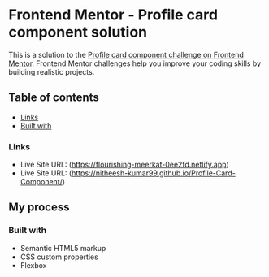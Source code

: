 # Frontend Mentor - Profile card component solution

This is a solution to the [Profile card component challenge on Frontend Mentor](https://www.frontendmentor.io/challenges/profile-card-component-cfArpWshJ). Frontend Mentor challenges help you improve your coding skills by building realistic projects.

## Table of contents

- [Links](#links)
- [Built with](#built-with)

### Links

- Live Site URL: (https://flourishing-meerkat-0ee2fd.netlify.app)
- Live Site URL: (https://nitheesh-kumar99.github.io/Profile-Card-Component/)

## My process

### Built with

- Semantic HTML5 markup
- CSS custom properties
- Flexbox
